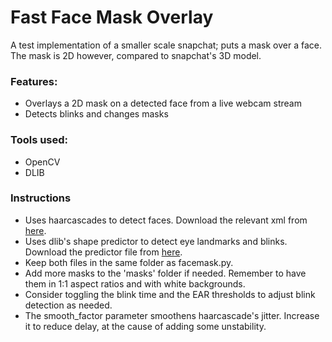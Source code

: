 <h1>Fast Face Mask Overlay</h1>
<p>A test implementation of a smaller scale snapchat; puts a mask over a face. The mask is 2D however, compared to snapchat's 3D model.</p>
  <h3>Features:</h3>
  <ul>
    <li>Overlays a 2D mask on a detected face from a live webcam stream</li>
    <li>Detects blinks and changes masks</li>
  </ul>
 

<h3>Tools used:</h3>
<ul>
    <li>OpenCV</li>
    <li>DLIB</li>
  </ul>
  
 <h3>Instructions</h3>
 <ul>
  <li>Uses haarcascades to detect faces. Download the relevant xml from <a href="https://github.com/opencv/opencv/blob/master/data/haarcascades/haarcascade_frontalface_alt.xml">here</a>.</li>
  <li>Uses dlib's shape predictor to detect eye landmarks and blinks. Download the predictor file from <a href="https://github.com/davisking/dlib-models/blob/master/shape_predictor_68_face_landmarks.dat.bz2">here</a>.</li>
  <li>Keep both files in the same folder as facemask.py.</li>
  <li>Add more masks to the 'masks' folder if needed. Remember to have them in 1:1 aspect ratios and with white backgrounds.</li>
  <li>Consider toggling the blink time and the EAR thresholds to adjust blink detection as needed.</li>
  <li>The smooth_factor parameter smoothens haarcascade's jitter. Increase it to reduce delay, at the cause of adding some unstability.</li>
  </ul>
